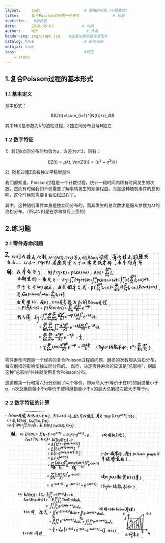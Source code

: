 ```yaml
---
layout:     post                    # 使用的布局（不需要改）
title:      复合Poisson过程的一些思考               # 标题 
subtitle:    #副标题
date:       2019-05-03             # 时间
author:     WZY                      # 作者
header-img: img/graph.jpg    #这篇文章标题背景图片
catalog: true                       # 是否归档
mathjax: true
tags:                               #标签
    - stats
--- 
```


## 1.复合Poisson过程的基本形式

### 1.1 基本定义

基本形式：

$$Z(t)=\sum_{i=1}^{N(t)}\xi_i$$

其中N(t)是参数为λ的泊松过程，ξ独立同分布且与N独立

### 1.2 数字特征

1）若ξ独立同分布的均值为μ，方差为σ^2，则有：

$$EZ(t)=\mu\lambda t, Var(Z(t))=(\mu^2+\sigma^2)\lambda t$$

2）随机过程Z具有独立平稳增量性

我们都知道，Poisson过程是一个计数过程，统计一段时间内稀有时间发生的次数。然而有时候我们不仅需要了解事情发生的频繁程度。而是这种随机事件的总影响，这个时候就需要复合泊松过程了。

其中，这种随机事件本身是独立同分布的，而其发生的总次数才是服从参数为λt的泊松分布。（所以N(t)是在求和符号上面的）


## 2.练习题

### 2.1 零件寿命问题

![](https://github.com/Tinky2013/My-class-expansion/raw/master/img/071-7477-2.JPG)

零件寿命问题是一个经典的复合Poisson过程的问题，磨损的次数服从泊松分布，每次磨损的影响使独立同分布的。
然而，决定零件寿命的应该是“总影响”，刻画这种“总影响”往往就使用复合Poisson分布。

这道题第一行和第六行分别用了两个等价，即寿命大于t等价于在t时的磨损量小于α，n次总磨损量小于α等价于使得磨损量小于α的最大总磨损次数大于等于n。

### 2.2 数字特征的计算

![](https://github.com/Tinky2013/My-class-expansion/raw/master/img/071-7477-3.JPG)
